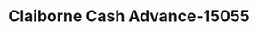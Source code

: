 ---
f_zip-code: 37879
f_state-code: TN
title: Claiborne Cash Advance-15055
f_phone: 423-626-2852
f_city-only: Tazewell
f_address: 1442 N Broad Street Ste 1 Tazewell
f_location-unique-id: '15055'
slug: claiborne-cash-advance-15055
updated-on: '2024-05-30T13:46:58.046Z'
created-on: '2024-05-30T13:36:59.803Z'
published-on: '2024-05-30T13:54:32.469Z'
f_city-state: cms/city/tazewell-tn.md
f_company: cms/company/claiborne-cash-advance.md
f_state: cms/state/tennessee.md
layout: '[payday-loan].html'
tags: payday-loan
---